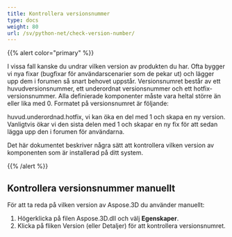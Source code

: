 ```yaml
---
title: Kontrollera versionsnummer
type: docs
weight: 80
url: /sv/python-net/check-version-number/
---
```


{{% alert color="primary" %}}

I vissa fall kanske du undrar vilken version av produkten du har. Ofta bygger vi nya fixar (bugfixar för användarscenarier som de pekar ut) och lägger upp dem i forumen så snart behovet uppstår. Versionsnumret består av ett huvudversionsnummer, ett underordnat versionsnummer och ett hotfix-versionsnummer. Alla definierade komponenter måste vara heltal större än eller lika med 0. Formatet på versionsnumret är följande:

huvud.underordnad.hotfix, vi kan öka en del med 1 och skapa en ny version. Vanligtvis ökar vi den sista delen med 1 och skapar en ny fix för att sedan lägga upp den i forumen för användarna.

Det här dokumentet beskriver några sätt att kontrollera vilken version av komponenten som är installerad på ditt system.

{{% /alert %}}

## **Kontrollera versionsnummer manuellt**

För att ta reda på vilken version av Aspose.3D du använder manuellt:

1. Högerklicka på filen Aspose.3D.dll och välj **Egenskaper**.
1. Klicka på fliken Version (eller Detaljer) för att kontrollera versionsnumret.
